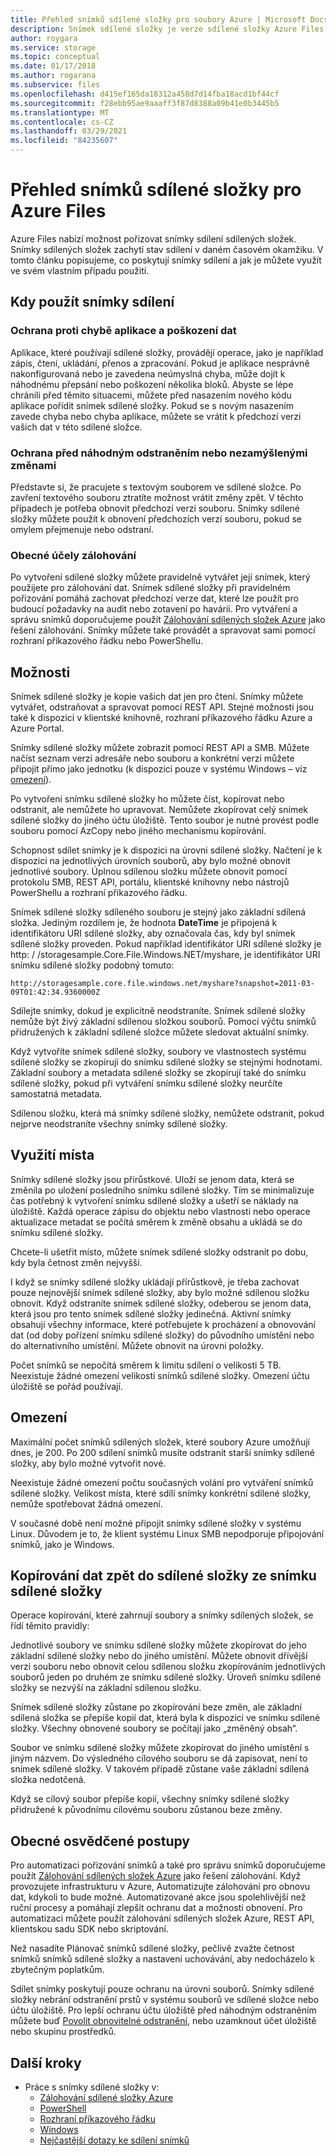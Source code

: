 ```yaml
---
title: Přehled snímků sdílené složky pro soubory Azure | Microsoft Docs
description: Snímek sdílené složky je verze sdílené složky Azure Files, která je určená k určitému časovému okamžiku, jako je třeba pro zálohování sdílené složky.
author: roygara
ms.service: storage
ms.topic: conceptual
ms.date: 01/17/2018
ms.author: rogarana
ms.subservice: files
ms.openlocfilehash: d415ef165da18312a458d7d14fba18acd1bf44cf
ms.sourcegitcommit: f28ebb95ae9aaaff3f87d8388a09b41e0b3445b5
ms.translationtype: MT
ms.contentlocale: cs-CZ
ms.lasthandoff: 03/29/2021
ms.locfileid: "84235607"
---
```

# <a name="overview-of-share-snapshots-for-azure-files"></a>Přehled snímků sdílené složky pro Azure Files

Azure Files nabízí možnost pořizovat snímky sdílení sdílených složek. Snímky sdílených složek zachytí stav sdílení v daném časovém okamžiku. V tomto článku popisujeme, co poskytují snímky sdílení a jak je můžete využít ve svém vlastním případu použití.

## <a name="when-to-use-share-snapshots"></a>Kdy použít snímky sdílení

### <a name="protection-against-application-error-and-data-corruption"></a>Ochrana proti chybě aplikace a poškození dat

Aplikace, které používají sdílené složky, provádějí operace, jako je například zápis, čtení, ukládání, přenos a zpracování. Pokud je aplikace nesprávně nakonfigurovaná nebo je zavedena neúmyslná chyba, může dojít k náhodnému přepsání nebo poškození několika bloků. Abyste se lépe chránili před těmito situacemi, můžete před nasazením nového kódu aplikace pořídit snímek sdílené složky. Pokud se s novým nasazením zavede chyba nebo chyba aplikace, můžete se vrátit k předchozí verzi vašich dat v této sdílené složce. 

### <a name="protection-against-accidental-deletions-or-unintended-changes"></a>Ochrana před náhodným odstraněním nebo nezamýšlenými změnami

Představte si, že pracujete s textovým souborem ve sdílené složce. Po zavření textového souboru ztratíte možnost vrátit změny zpět. V těchto případech je potřeba obnovit předchozí verzi souboru. Snímky sdílené složky můžete použít k obnovení předchozích verzí souboru, pokud se omylem přejmenuje nebo odstraní.

### <a name="general-backup-purposes"></a>Obecné účely zálohování

Po vytvoření sdílené složky můžete pravidelně vytvářet její snímek, který použijete pro zálohování dat. Snímek sdílené složky při pravidelném pořizování pomáhá zachovat předchozí verze dat, které lze použít pro budoucí požadavky na audit nebo zotavení po havárii. Pro vytváření a správu snímků doporučujeme použít [Zálohování sdílených složek Azure](../../backup/azure-file-share-backup-overview.md) jako řešení zálohování. Snímky můžete také provádět a spravovat sami pomocí rozhraní příkazového řádku nebo PowerShellu.

## <a name="capabilities"></a>Možnosti

Snímek sdílené složky je kopie vašich dat jen pro čtení. Snímky můžete vytvářet, odstraňovat a spravovat pomocí REST API. Stejné možnosti jsou také k dispozici v klientské knihovně, rozhraní příkazového řádku Azure a Azure Portal. 

Snímky sdílené složky můžete zobrazit pomocí REST API a SMB. Můžete načíst seznam verzí adresáře nebo souboru a konkrétní verzi můžete připojit přímo jako jednotku (k dispozici pouze v systému Windows – viz [omezení](#limits)). 

Po vytvoření snímku sdílené složky ho můžete číst, kopírovat nebo odstranit, ale nemůžete ho upravovat. Nemůžete zkopírovat celý snímek sdílené složky do jiného účtu úložiště. Tento soubor je nutné provést podle souboru pomocí AzCopy nebo jiného mechanismu kopírování.

Schopnost sdílet snímky je k dispozici na úrovni sdílené složky. Načtení je k dispozici na jednotlivých úrovních souborů, aby bylo možné obnovit jednotlivé soubory. Úplnou sdílenou složku můžete obnovit pomocí protokolu SMB, REST API, portálu, klientské knihovny nebo nástrojů PowerShellu a rozhraní příkazového řádku.

Snímek sdílené složky sdíleného souboru je stejný jako základní sdílená složka. Jediným rozdílem je, že hodnota **DateTime** je připojená k identifikátoru URI sdílené složky, aby označovala čas, kdy byl snímek sdílené složky proveden. Pokud například identifikátor URI sdílené složky je http: \/ /storagesample.Core.File.Windows.NET/myshare, je identifikátor URI snímku sdílené složky podobný tomuto:
```
http://storagesample.core.file.windows.net/myshare?snapshot=2011-03-09T01:42:34.9360000Z
```

Sdílejte snímky, dokud je explicitně neodstraníte. Snímek sdílené složky nemůže být živý základní sdílenou složkou souborů. Pomocí výčtu snímků přidružených k základní sdílené složce můžete sledovat aktuální snímky. 

Když vytvoříte snímek sdílené složky, soubory ve vlastnostech systému sdílené složky se zkopírují do snímku sdílené složky se stejnými hodnotami. Základní soubory a metadata sdílené složky se zkopírují také do snímku sdílené složky, pokud při vytváření snímku sdílené složky neurčíte samostatná metadata.

Sdílenou složku, která má snímky sdílené složky, nemůžete odstranit, pokud nejprve neodstraníte všechny snímky sdílené složky.

## <a name="space-usage"></a>Využití místa

Snímky sdílené složky jsou přírůstkové. Uloží se jenom data, která se změnila po uložení posledního snímku sdílené složky. Tím se minimalizuje čas potřebný k vytvoření snímku sdílené složky a ušetří se náklady na úložiště. Každá operace zápisu do objektu nebo vlastnosti nebo operace aktualizace metadat se počítá směrem k změně obsahu a ukládá se do snímku sdílené složky. 

Chcete-li ušetřit místo, můžete snímek sdílené složky odstranit po dobu, kdy byla četnost změn nejvyšší.

I když se snímky sdílené složky ukládají přírůstkově, je třeba zachovat pouze nejnovější snímek sdílené složky, aby bylo možné sdílenou složku obnovit. Když odstraníte snímek sdílené složky, odeberou se jenom data, která jsou pro tento snímek sdílené složky jedinečná. Aktivní snímky obsahují všechny informace, které potřebujete k procházení a obnovování dat (od doby pořízení snímku sdílené složky) do původního umístění nebo do alternativního umístění. Můžete obnovit na úrovni položky.

Počet snímků se nepočítá směrem k limitu sdílení o velikosti 5 TB. Neexistuje žádné omezení velikosti snímků sdílené složky. Omezení účtu úložiště se pořád používají.

## <a name="limits"></a>Omezení

Maximální počet snímků sdílených složek, které soubory Azure umožňují dnes, je 200. Po 200 sdílení snímků musíte odstranit starší snímky sdílené složky, aby bylo možné vytvořit nové. 

Neexistuje žádné omezení počtu současných volání pro vytváření snímků sdílené složky. Velikost místa, které sdílí snímky konkrétní sdílené složky, nemůže spotřebovat žádná omezení. 

V současné době není možné připojit snímky sdílené složky v systému Linux. Důvodem je to, že klient systému Linux SMB nepodporuje připojování snímků, jako je Windows.

## <a name="copying-data-back-to-a-share-from-share-snapshot"></a>Kopírování dat zpět do sdílené složky ze snímku sdílené složky

Operace kopírování, které zahrnují soubory a snímky sdílených složek, se řídí těmito pravidly:

Jednotlivé soubory ve snímku sdílené složky můžete zkopírovat do jeho základní sdílené složky nebo do jiného umístění. Můžete obnovit dřívější verzi souboru nebo obnovit celou sdílenou složku zkopírováním jednotlivých souborů jeden po druhém ze snímku sdílené složky. Úroveň snímku sdílené složky se nezvýší na základní sdílenou složku. 

Snímek sdílené složky zůstane po zkopírování beze změn, ale základní sdílená složka se přepíše kopií dat, která byla k dispozici ve snímku sdílené složky. Všechny obnovené soubory se počítají jako „změněný obsah“.

Soubor ve snímku sdílené složky můžete zkopírovat do jiného umístění s jiným názvem. Do výsledného cílového souboru se dá zapisovat, není to snímek sdílené složky. V takovém případě zůstane vaše základní sdílená složka nedotčená.

Když se cílový soubor přepíše kopií, všechny snímky sdílené složky přidružené k původnímu cílovému souboru zůstanou beze změny.

## <a name="general-best-practices"></a>Obecné osvědčené postupy

Pro automatizaci pořizování snímků a také pro správu snímků doporučujeme použít [Zálohování sdílených složek Azure](../../backup/azure-file-share-backup-overview.md) jako řešení zálohování. Když provozujete infrastrukturu v Azure, Automatizujte zálohování pro obnovu dat, kdykoli to bude možné. Automatizované akce jsou spolehlivější než ruční procesy a pomáhají zlepšit ochranu dat a možnosti obnovení. Pro automatizaci můžete použít zálohování sdílených složek Azure, REST API, klientskou sadu SDK nebo skriptování.

Než nasadíte Plánovač snímků sdílené složky, pečlivě zvažte četnost snímků snímků sdílené složky a nastavení uchovávání, aby nedocházelo k zbytečným poplatkům.

Sdílet snímky poskytují pouze ochranu na úrovni souborů. Snímky sdílené složky nebrání odstranění prstů v systému souborů ve sdílené složce nebo účtu úložiště. Pro lepší ochranu účtu úložiště před náhodným odstraněním můžete buď [Povolit obnovitelné odstranění](storage-files-prevent-file-share-deletion.md), nebo uzamknout účet úložiště nebo skupinu prostředků.

## <a name="next-steps"></a>Další kroky
- Práce s snímky sdílené složky v:
    - [Zálohování sdílené složky Azure](../../backup/azure-file-share-backup-overview.md)
    - [PowerShell](storage-how-to-use-files-powershell.md)
    - [Rozhraní příkazového řádku](storage-how-to-use-files-cli.md)
    - [Windows](storage-how-to-use-files-windows.md#accessing-share-snapshots-from-windows)
    - [Nejčastější dotazy ke sdílení snímků](storage-files-faq.md#share-snapshots)